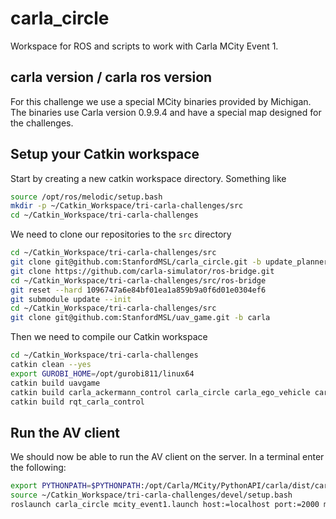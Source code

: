 # carla_circle

Workspace for ROS and scripts to work with Carla MCity Event 1.

## carla version / carla ros version

For this challenge we use a special MCity binaries provided by Michigan. The
binaries use Carla version 0.9.9.4 and have a special map designed for the
challenges.


## Setup your Catkin workspace

Start by creating a new catkin workspace directory. Something like

```bash
source /opt/ros/melodic/setup.bash
mkdir -p ~/Catkin_Workspace/tri-carla-challenges/src
cd ~/Catkin_Workspace/tri-carla-challenges
```

We need to clone our repositories to the `src` directory

```bash
cd ~/Catkin_Workspace/tri-carla-challenges/src
git clone git@github.com:StanfordMSL/carla_circle.git -b update_planners
git clone https://github.com/carla-simulator/ros-bridge.git
cd ~/Catkin_Workspace/tri-carla-challenges/src/ros-bridge
git reset --hard 1096747a6e84bf01ea1a859b9a0f6d01e0304ef6
git submodule update --init
cd ~/Catkin_Workspace/tri-carla-challenges/src
git clone git@github.com:StanfordMSL/uav_game.git -b carla
```

Then we need to compile our Catkin workspace

```bash
cd ~/Catkin_Workspace/tri-carla-challenges
catkin clean --yes
export GUROBI_HOME=/opt/gurobi811/linux64
catkin build uavgame
catkin build carla_ackermann_control carla_circle carla_ego_vehicle carla_infrastructure carla_manual_control carla_msgs carla_ros_bridge carla_waypoint_publisher
catkin build rqt_carla_control
```

## Run the AV client

We should now be able to run the AV client on the server. In a terminal enter
the following:

```bash
export PYTHONPATH=$PYTHONPATH:/opt/Carla/MCity/PythonAPI/carla/dist/carla-0.9.9-py2.7-linux-x86_64.egg
source ~/Catkin_Workspace/tri-carla-challenges/devel/setup.bash
roslaunch carla_circle mcity_event1.launch host:=localhost port:=2000 max_speed:=5.0 opp_vel:=5.0 plan_steps:=10 plan_horizon:=3.0
```
